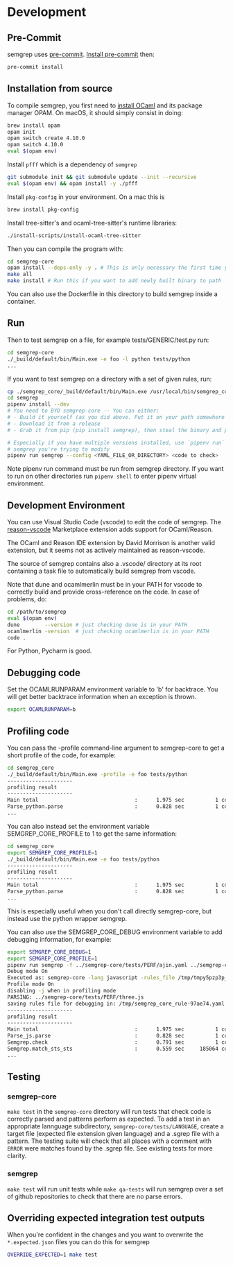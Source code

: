 # Development

## Pre-Commit

semgrep uses [pre-commit](https://pre-commit.com/). [Install pre-commit](https://pre-commit.com/#installation) then:

```bash
pre-commit install
```

## Installation from source

To compile semgrep, you first need to [install OCaml](https://opam.ocaml.org/doc/Install.html) and its package manager OPAM. On macOS, it should simply consist in doing:

```bash
brew install opam
opam init
opam switch create 4.10.0
opam switch 4.10.0
eval $(opam env)
```

Install `pfff` which is a dependency of `semgrep`

```bash
git submodule init && git submodule update --init --recursive
eval $(opam env) && opam install -y ./pfff
```

Install `pkg-config` in your environment. On a mac this is

```bash
brew install pkg-config
```

Install tree-sitter's and ocaml-tree-sitter's runtime libraries:

```bash
./install-scripts/install-ocaml-tree-sitter
```

Then you can compile the program with:

```bash
cd semgrep-core
opam install --deps-only -y . # This is only necessary the first time you are building locally
make all
make install # Run this if you want to add newly built binary to path
```

You can also use the Dockerfile in this directory to build semgrep inside a container.

## Run

Then to test semgrep on a file, for example tests/GENERIC/test.py run:

```bash
cd semgrep-core
./_build/default/bin/Main.exe -e foo -l python tests/python
...
```

If you want to test semgrep on a directory with a set of given rules, run:

```bash
cp ./semgrep_core/_build/default/bin/Main.exe /usr/local/bin/semgrep_core
cd semgrep
pipenv install --dev
# You need to BYO semgrep-core -- You can either:
# - Build it yourself (as you did above. Put it on your path somewhere as semgrep-core)
# - Download it from a release
# - Grab it from pip (pip install semgrep), then steal the binary and put it somewhere.

# Especially if you have multiple versions installed, use `pipenv run` to be sure you're running the
# semgrep you're trying to modify
pipenv run semgrep --config <YAML_FILE_OR_DIRECTORY> <code to check>
```

Note pipenv run command must be run from semgrep directory. If you want to run on other directories
run `pipenv shell` to enter pipenv virtual environment.

## Development Environment

You can use Visual Studio Code \(vscode\) to edit the code of semgrep. The [reason-vscode](https://marketplace.visualstudio.com/items?itemName=jaredly.reason-vscode) Marketplace extension adds support for OCaml/Reason.

The OCaml and Reason IDE extension by David Morrison is another valid extension, but it seems not as actively maintained as reason-vscode.

The source of semgrep contains also a .vscode/ directory at its root containing a task file to automatically build semgrep from vscode.

Note that dune and ocamlmerlin must be in your PATH for vscode to correctly build and provide cross-reference on the code. In case of problems, do:

```bash
cd /path/to/semgrep
eval $(opam env)
dune        --version # just checking dune is in your PATH
ocamlmerlin -version  # just checking ocamlmerlin is in your PATH
code .
```

For Python, Pycharm is good.

## Debugging code

Set the OCAMLRUNPARAM environment variable to 'b' for backtrace. You will get better backtrace information when an exception is thrown.

```bash
export OCAMLRUNPARAM=b
```

## Profiling code

You can pass the -profile command-line argument to semgrep-core to get
a short profile of the code, for example:
``` bash
cd semgrep_core
./_build/default/bin/Main.exe -profile -e foo tests/python
---------------------
profiling result
---------------------
Main total                               :      1.975 sec          1 count
Parse_python.parse                       :      0.828 sec          1 count
...
```

You can also instead set the environment variable SEMGREP_CORE_PROFILE to 1 to get the same information:

``` bash
cd semgrep_core
export SEMGREP_CORE_PROFILE=1
./_build/default/bin/Main.exe -e foo tests/python
---------------------
profiling result
---------------------
Main total                               :      1.975 sec          1 count
Parse_python.parse                       :      0.828 sec          1 count
...
```

This is especially useful when you don't call directly semgrep-core, but
instead use the python wrapper semgrep.

You can also use the SEMGREP_CORE_DEBUG environment variable to add debugging
information, for example:
```bash
export SEMGREP_CORE_DEBUG=1
export SEMGREP_CORE_PROFILE=1
pipenv run semgrep -f ../semgrep-core/tests/PERF/ajin.yaml ../semgrep-core/tests/PERF/three.js
Debug mode On
Executed as: semgrep-core -lang javascript -rules_file /tmp/tmpy5pzp3p_ -j 8 ../semgrep-core/tests/PERF/three.js
Profile mode On
disabling -j when in profiling mode
PARSING: ../semgrep-core/tests/PERF/three.js
saving rules file for debugging in: /tmp/semgrep_core_rule-97ae74.yaml
---------------------
profiling result
---------------------
Main total                               :      1.975 sec          1 count
Parse_js.parse                           :      0.828 sec          1 count
Semgrep.check                            :      0.791 sec          1 count
Semgrep.match_sts_sts                    :      0.559 sec     185064 count
...
```

## Testing

### semgrep-core

`make test` in the `semgrep-core` directory will run tests that check code is correctly parsed
and patterns perform as expected. To add a test in an appropriate lannguage subdirectory, `semgrep-core/tests/LANGUAGE`, create a target file (expected file extension given language) and a .sgrep file with a pattern. The testing suite will check that all places with a comment with `ERROR` were matches found by the .sgrep file. See existing tests for more clarity.

### semgrep

`make test` will run unit tests while `make qa-tests` will run semgrep over a set of github repositories to check that there are no parse errors.

## Overriding expected integration test outputs

When you're confident in the changes and you want to overwrite the `*.expected.json` files you can do this for semgrep

```bash
OVERRIDE_EXPECTED=1 make test
```
